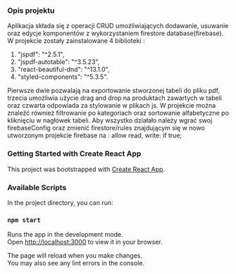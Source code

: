 ### Opis projektu

Aplikacja składa się z operacji CRUD umożliwiających dodawanie, usuwanie oraz edycje komponentów z wykorzystaniem firestore database(firebase). W projekcie zostały zainstalowane 4 biblioteki :     
1. "jspdf": "^2.5.1", 
2. "jspdf-autotable": "^3.5.23",     
3. "react-beautiful-dnd": "^13.1.0",    
4. "styled-components": "^5.3.5".

Pierwsze dwie pozwalają na exportowanie stworzonej tabeli do pliku pdf, trzecia umożliwia użycie drag and drop na produktach zawartych w tabeli oraz czwarta odpowiada za stylowanie w plikach js. W projekcie można znaleźć również filtrowanie po kategoriach oraz sortowanie alfabetyczne po kliknięciu w nagłówek tabeli. Aby wszystko działało należy wgrać swoj firebaseConfig oraz zmienić firestore/rules znajdującym się w nowo utworzonym projekcie firebase na : allow read, write: if true;

### Getting Started with Create React App

This project was bootstrapped with [Create React App](https://github.com/facebook/create-react-app).

### Available Scripts

In the project directory, you can run:

### `npm start`

Runs the app in the development mode.\
Open [http://localhost:3000](http://localhost:3000) to view it in your browser.

The page will reload when you make changes.\
You may also see any lint errors in the console.
